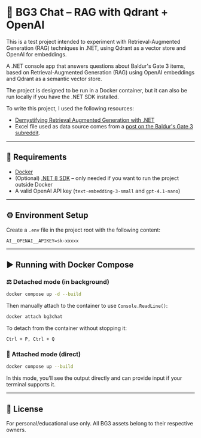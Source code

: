 # 👀 BG3 Chat – RAG with Qdrant + OpenAI

This is a test project intended to experiment with Retrieval-Augmented Generation (RAG) techniques in .NET, using Qdrant as a vector store and OpenAI for embeddings.

A .NET console app that answers questions about Baldur's Gate 3 items, based on Retrieval-Augmented Generation (RAG) using OpenAI embeddings and Qdrant as a semantic vector store.

The project is designed to be run in a Docker container, but it can also be run locally if you have the .NET SDK installed.

To write this project, I used the following resources:
- [Demystifying Retrieval Augmented Generation with .NET](https://devblogs.microsoft.com/dotnet/demystifying-retrieval-augmented-generation-with-dotnet/)
- Excel file used as data source comes from a [post on the Baldur's Gate 3 subreddit](https://www.reddit.com/r/BaldursGate3/comments/16acy9l/bg3_cheat_sheet_for_items_in_each_act_spoilers/).

---

## 💠 Requirements

* [Docker](https://www.docker.com/products/docker-desktop)
* (Optional) [.NET 8 SDK](https://dotnet.microsoft.com/en-us/download) – only needed if you want to run the project outside Docker
* A valid OpenAI API key (`text-embedding-3-small` and `gpt-4.1-nano`)

---

## ⚙️ Environment Setup

Create a `.env` file in the project root with the following content:

```
AI__OPENAI__APIKEY=sk-xxxxx
```

---

## ▶️ Running with Docker Compose

### ⚖️ Detached mode (in background)

```bash
docker compose up -d --build
```

Then manually attach to the container to use `Console.ReadLine()`:

```bash
docker attach bg3chat
```

To detach from the container without stopping it:

```
Ctrl + P, Ctrl + Q
```

### 🚀 Attached mode (direct)

```bash
docker compose up --build
```

In this mode, you'll see the output directly and can provide input if your terminal supports it.

---

## 📝 License

For personal/educational use only. All BG3 assets belong to their respective owners.

